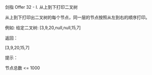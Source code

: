 剑指 Offer 32 - I. 从上到下打印二叉树

从上到下打印出二叉树的每个节点，同一层的节点按照从左到右的顺序打印。

例如:
给定二叉树: [3,9,20,null,null,15,7]

返回：

[3,9,20,15,7]
 

提示：

节点总数 <= 1000
